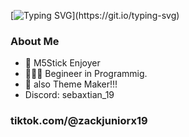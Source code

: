 [![Typing SVG](https://readme-typing-svg.demolab.com?font=Fira+Code&pause=1000&color=6793F7&width=435&lines=Hi!+I'm+Sebaxtian19.;Welcome+to+my+Github+page!)](https://git.io/typing-svg)

### About Me
- 🍢 M5Stick Enjoyer 
- 🧑🏻‍💻 Begineer in Programmig.
- 📳 also Theme Maker!!!
- Discord: sebaxtian_19
### tiktok.com/@zackjuniorx19
